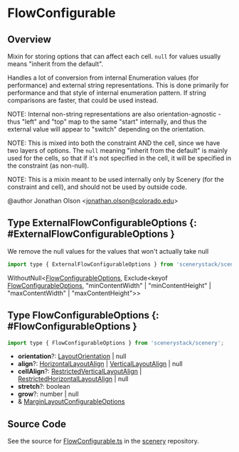 # FlowConfigurable

## Overview

Mixin for storing options that can affect each cell. `null` for values usually means "inherit from the default".

Handles a lot of conversion from internal Enumeration values (for performance) and external string representations.
This is done primarily for performance and that style of internal enumeration pattern. If string comparisons are
faster, that could be used instead.

NOTE: Internal non-string representations are also orientation-agnostic - thus "left" and "top" map to the same
"start" internally, and thus the external value will appear to "switch" depending on the orientation.

NOTE: This is mixed into both the constraint AND the cell, since we have two layers of options. The `null` meaning
"inherit from the default" is mainly used for the cells, so that if it's not specified in the cell, it will be
specified in the constraint (as non-null).

NOTE: This is a mixin meant to be used internally only by Scenery (for the constraint and cell), and should not be
used by outside code.

@author Jonathan Olson &lt;jonathan.olson@colorado.edu&gt;

## Type ExternalFlowConfigurableOptions {: #ExternalFlowConfigurableOptions }


We remove the null values for the values that won't actually take null

```js
import type { ExternalFlowConfigurableOptions } from 'scenerystack/scenery';
```


WithoutNull&lt;[FlowConfigurableOptions](../scenery/FlowConfigurable.md#FlowConfigurableOptions), Exclude&lt;keyof [FlowConfigurableOptions](../scenery/FlowConfigurable.md#FlowConfigurableOptions), "minContentWidth" | "minContentHeight" | "maxContentWidth" | "maxContentHeight"&gt;&gt;



## Type FlowConfigurableOptions {: #FlowConfigurableOptions }


```js
import type { FlowConfigurableOptions } from 'scenerystack/scenery';
```


- **orientation**?: [LayoutOrientation](../scenery/LayoutOrientation.md) | <span style="color: hsla(calc(var(--md-hue) + 180deg),80%,40%,1);">null</span>
- **align**?: [HorizontalLayoutAlign](../scenery/LayoutAlign.md#HorizontalLayoutAlign) | [VerticalLayoutAlign](../scenery/LayoutAlign.md#VerticalLayoutAlign) | <span style="color: hsla(calc(var(--md-hue) + 180deg),80%,40%,1);">null</span>
- **cellAlign**?: [RestrictedVerticalLayoutAlign](../scenery/LayoutAlign.md#RestrictedVerticalLayoutAlign) | [RestrictedHorizontalLayoutAlign](../scenery/LayoutAlign.md#RestrictedHorizontalLayoutAlign) | <span style="color: hsla(calc(var(--md-hue) + 180deg),80%,40%,1);">null</span>
- **stretch**?: <span style="color: hsla(calc(var(--md-hue) + 180deg),80%,40%,1);">boolean</span>
- **grow**?: <span style="color: hsla(calc(var(--md-hue) + 180deg),80%,40%,1);">number</span> | <span style="color: hsla(calc(var(--md-hue) + 180deg),80%,40%,1);">null</span>
- &amp; [MarginLayoutConfigurableOptions](../scenery/MarginLayoutConfigurable.md#MarginLayoutConfigurableOptions)




## Source Code

See the source for [FlowConfigurable.ts](https://github.com/phetsims/scenery/blob/main/js/layout/constraints/FlowConfigurable.ts) in the [scenery](https://github.com/phetsims/scenery) repository.
